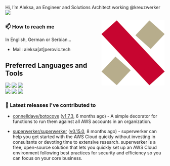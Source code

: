Hi, I’m Aleksa, an Engineer and Solutions Architect working @kreuzwerker <img src="https://media.giphy.com/media/hvRJCLFzcasrR4ia7z/giphy.gif" width="25px">

<img align="right" src="https://raw.githubusercontent.com/kreuzwerkerbot/kreuzwerkerbot/master/assets/xw.png" width="200">

### 📫 How to reach me
In English, German or Serbian...

- Mail: aleksa[at]perovic.tech

## Preferred Languages and Tools

<p>

  <code><img width="10%" src="https://www.vectorlogo.zone/logos/amazon_aws/amazon_aws-ar21.svg"></code>
  <code><img width="10%" src="https://www.vectorlogo.zone/logos/python/python-horizontal.svg"></code>
  <code><img width="10%" src="https://www.vectorlogo.zone/logos/terraformio/terraformio-ar21.svg"></code>
  <br />
  <code><img width="10%" src="https://www.vectorlogo.zone/logos/gitlab/gitlab-ar21.svg"></code>
  <code><img width="10%" src="https://www.vectorlogo.zone/logos/docker/docker-ar21.svg"></code>
  <code><img width="10%" src="https://www.vectorlogo.zone/logos/gnu_bash/gnu_bash-ar21.svg"></code>
  <br />
 
</p>

### 🔭 Latest releases I've contributed to

- [connelldave/botocove](https://github.com/connelldave/botocove) ([v1.7.3](https://github.com/connelldave/botocove/releases/tag/v1.7.3), 6 months ago) - A simple decorator for functions to run them against all AWS accounts in an organization. 

- [superwerker/superwerker](https://github.com/superwerker/superwerker) ([v0.15.0](https://github.com/superwerker/superwerker/releases/tag/v0.15.0), 8 months ago) - superwerker can help you get started with the AWS Cloud quickly without investing in consultants or devoting time to extensive research. superwerker is a free, open-source solution that lets you quickly set up an AWS Cloud environment following best practices for security and efficiency so you can focus on your core business. 

